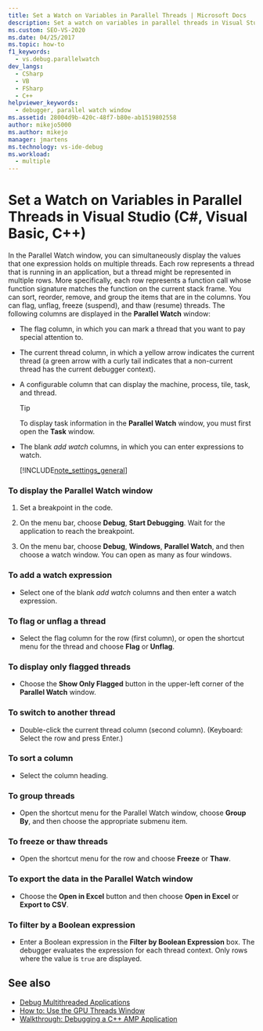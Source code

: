 ```yaml
---
title: Set a Watch on Variables in Parallel Threads | Microsoft Docs
description: Set a watch on variables in parallel threads in Visual Studio. Simultaneously display the values that one expression holds on multiple threads.
ms.custom: SEO-VS-2020
ms.date: 04/25/2017
ms.topic: how-to
f1_keywords: 
  - vs.debug.parallelwatch
dev_langs: 
  - CSharp
  - VB
  - FSharp
  - C++
helpviewer_keywords: 
  - debugger, parallel watch window
ms.assetid: 28004d9b-420c-48f7-b80e-ab1519802558
author: mikejo5000
ms.author: mikejo
manager: jmartens
ms.technology: vs-ide-debug
ms.workload: 
  - multiple
---
```

# Set a Watch on Variables in Parallel Threads in Visual Studio (C#, Visual Basic, C++)
In the Parallel Watch window, you can simultaneously display the values that one expression holds on multiple threads. Each row represents a thread that is running in an application, but a thread might be represented in multiple rows. More specifically, each row represents a function call whose function signature matches the function on the current stack frame. You can sort, reorder, remove, and group the items that are in the columns. You can flag, unflag, freeze (suspend), and thaw (resume) threads. The following columns are displayed in the **Parallel Watch** window:

- The flag column, in which you can mark a thread that you want to pay special attention to.

- The current thread column, in which a yellow arrow indicates the current thread (a green arrow with a curly tail indicates that a non-current thread has the current debugger context).

- A configurable column that can display the machine, process, tile, task, and thread.

  > [!TIP]
  > To display task information in the **Parallel Watch** window, you must first open the **Task** window.

- The blank *add watch* columns, in which you can enter expressions to watch.

  [!INCLUDE[note_settings_general](../data-tools/includes/note_settings_general_md.md)]

### To display the Parallel Watch window

1. Set a breakpoint in the code.

2. On the menu bar, choose **Debug**, **Start Debugging**. Wait for the application to reach the breakpoint.

3. On the menu bar, choose **Debug**, **Windows**, **Parallel Watch**, and then choose a watch window. You can open as many as four windows.

### To add a watch expression

- Select one of the blank *add watch* columns and then enter a watch expression.

### To flag or unflag a thread

- Select the flag column for the row (first column), or open the shortcut menu for the thread and choose **Flag** or **Unflag**.

### To display only flagged threads

- Choose the **Show Only Flagged** button in the upper-left corner of the **Parallel Watch** window.

### To switch to another thread

- Double-click the current thread column (second column). (Keyboard: Select the row and press Enter.)

### To sort a column

- Select the column heading.

### To group threads

- Open the shortcut menu for the Parallel Watch window, choose **Group By**, and then choose the appropriate submenu item.

### To freeze or thaw threads

- Open the shortcut menu for the row and choose **Freeze** or **Thaw**.

### To export the data in the Parallel Watch window

- Choose the **Open in Excel** button and then choose **Open in Excel** or **Export to CSV**.

### To filter by a Boolean expression

- Enter a Boolean expression in the **Filter by Boolean Expression** box. The debugger evaluates the expression for each thread context. Only rows where the value is `true` are displayed.

## See also
- [Debug Multithreaded Applications](../debugger/debug-multithreaded-applications-in-visual-studio.md)
- [How to: Use the GPU Threads Window](../debugger/how-to-use-the-gpu-threads-window.md)
- [Walkthrough: Debugging a C++ AMP Application](/cpp/parallel/amp/walkthrough-debugging-a-cpp-amp-application)